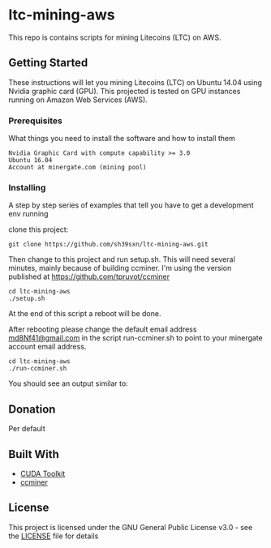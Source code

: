 # ltc-mining-aws
This repo is contains scripts for mining Litecoins (LTC) on AWS.

## Getting Started

These instructions will let you mining Litecoins (LTC) on Ubuntu 14.04 using Nvidia graphic card (GPU).
This projected is tested on GPU instances running on Amazon Web Services (AWS).


### Prerequisites

What things you need to install the software and how to install them

```
Nvidia Graphic Card with compute capability >= 3.0
Ubuntu 16.04
Account at minergate.com (mining pool)
```

### Installing

A step by step series of examples that tell you have to get a development env running

clone this project:

```
git clone https://github.com/sh39sxn/ltc-mining-aws.git
```

Then change to this project and run setup.sh. This will need several minutes, mainly because of building ccminer. I'm using the version published at https://github.com/tpruvot/ccminer


```
cd ltc-mining-aws
./setup.sh
```

At the end of this script a reboot will be done.

After rebooting please change the default email address md8Nf41@gmail.com in the script run-ccminer.sh to point to your minergate account email address.

```
cd ltc-mining-aws
./run-ccminer.sh
```

You should see an output similar to:



## Donation

Per default 

## Built With

* [CUDA Toolkit](https://developer.nvidia.com/cuda-toolkit-archive)
* [ccminer](https://github.com/tpruvot/ccminer)


## License

This project is licensed under the GNU General Public License v3.0 - see the [LICENSE](LICENSE) file for details
